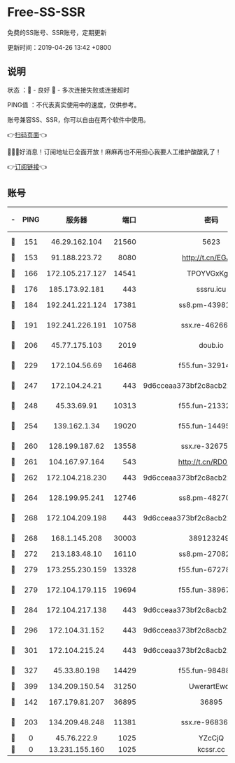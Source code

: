 # Free-SS-SSR

免费的SS账号、SSR账号，定期更新

更新时间：2019-04-26 13:42 +0800

## 说明

状态     ：🙂 - 良好 🙁 - 多次连接失败或连接超时

PING值   ：不代表真实使用中的速度，仅供参考。

账号兼容SS、SSR，你可以自由在两个软件中使用。

👉[扫码页面](https://liesauer.github.io/Free-SS-SSR/)👈

🎉🎉🎉好消息！订阅地址已全面开放！麻麻再也不用担心我要人工维护酸酸乳了！

👉[订阅链接](https://www.liesauer.net/yogurt/subscribe?ACCESS_TOKEN=DAYxR3mMaZAsaqUb)👈

## 账号

|-|PING|服务器|端口|密码|加密方式|区域|
|:----:|:----:|:-----:|-----:|:----:|:----:|:----:|
|🙂|151|46.29.162.104|21560|5623|aes-128-ctr|RU|
|🙂|153|91.188.223.72|8080|http://t.cn/EGJIyrl|rc4-md5|RU|
|🙂|166|172.105.217.127|14541|TPOYVGxKglpi|aes-256-cfb|JP|
|🙂|176|185.173.92.181|443|sssru.icu|rc4-md5|RU|
|🙂|184|192.241.221.124|17381|ss8.pm-43981426|aes-256-cfb|US|
|🙂|191|192.241.226.191|10758|ssx.re-46266917|aes-256-cfb|US|
|🙂|206|45.77.175.103|2019|doub.io|aes-128-ctr|SG|
|🙂|229|172.104.56.69|16468|f55.fun-32914277|aes-256-cfb|SG|
|🙂|247|172.104.24.21|443|9d6cceaa373bf2c8acb22e60b6a58be6|aes-256-cfb|US|
|🙂|248|45.33.69.91|10313|f55.fun-21332976|aes-256-cfb|US|
|🙂|254|139.162.1.34|19020|f55.fun-14495411|aes-256-cfb|SG|
|🙂|260|128.199.187.62|13558|ssx.re-32675545|aes-256-cfb|SG|
|🙂|261|104.167.97.164|543|http://t.cn/RD0D7sx|rc4-md5|CA|
|🙂|262|172.104.218.230|443|9d6cceaa373bf2c8acb22e60b6a58be6|aes-256-cfb|US|
|🙂|264|128.199.95.241|12746|ss8.pm-48270505|aes-256-cfb|SG|
|🙂|268|172.104.209.198|443|9d6cceaa373bf2c8acb22e60b6a58be6|aes-256-cfb|US|
|🙂|268|168.1.145.208|30003|3891232494|aes-256-cfb|AU|
|🙂|272|213.183.48.10|16110|ss8.pm-27082540|rc4-md5|RU|
|🙂|279|173.255.230.159|13328|f55.fun-67278119|aes-256-cfb|US|
|🙂|279|172.104.179.115|19694|f55.fun-38967264|aes-256-cfb|SG|
|🙂|284|172.104.217.138|443|9d6cceaa373bf2c8acb22e60b6a58be6|aes-256-cfb|US|
|🙂|296|172.104.31.152|443|9d6cceaa373bf2c8acb22e60b6a58be6|aes-256-cfb|US|
|🙂|301|172.104.215.24|443|9d6cceaa373bf2c8acb22e60b6a58be6|aes-256-cfb|US|
|🙂|327|45.33.80.198|14429|f55.fun-98488000|aes-256-cfb|US|
|🙂|399|134.209.150.54|31250|UwerartEwqe|chacha20|IN|
|🙂|142|167.179.81.207|36895|36895|aes-256-cfb|JP|
|🙂|203|134.209.48.248|11381|ssx.re-96836454|aes-256-cfb|US|
|🙁|0|45.76.222.9|1025|YZcCjQ|rc4-md5|JP|
|🙁|0|13.231.155.160|1025|kcssr.cc|rc4-md5|JP|
